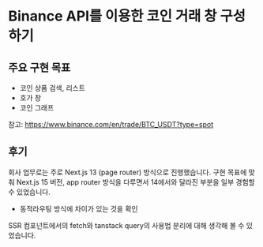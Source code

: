 # Binance API를 이용한 코인 거래 창 구성하기 

## 주요 구현 목표 

- 코인 상품 검색, 리스트 
- 호가 창
- 코인 그래프

참고: https://www.binance.com/en/trade/BTC_USDT?type=spot

## 

## 후기

회사 업무로는 주로 Next.js 13 (page router) 방식으로 진행했습니다. 구현 목표에 맞춰 Next.js 15 버전, app router 방식을 다루면서 14에서와 달라진 부분을 일부 경험할 수 있었습니다.

- 동적라우팅 방식에 차이가 있는 것을 확인

SSR 컴포넌트에서의 fetch와 tanstack query의 사용법 분리에 대해 생각해 볼 수 있었습니다. 